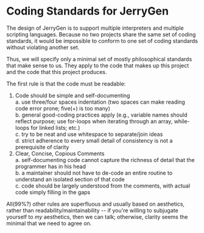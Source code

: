 # Coding Standards for JerryGen

The design of JerryGen is to support multiple interpreters and
multiple scripting languages.  Because no two projects share the same
set of coding standards, it would be impossible to conform to one set
of coding standards without violating another set.

Thus, we will specify only a minimal set of mostly philosophical
standards that make sense to us.  They apply to the code that makes up
this project and the code that this project produces.

The first rule is that the code must be readable:
<ol>
<li>
Code should be simple and self-documenting<br>
    a. use three/four spaces indentation (two spaces can make reading code error prone; five(+) is too many)<br>
    b. general good-coding practices apply (e.g., variable names should reflect purpose; use for-loops when iterating through an array, while-loops for linked lists; etc.)<br>
    c. try to be neat and use whitespace to separate/join ideas<br>
    d. strict adherence to every small detail of consistency is not a prerequisite of clarity
</li>
<li>
Clear, Concise, Copious Comments<br>
    a. self-documenting code cannot capture the richness of detail that the programmer has in his head<br>
    b. a maintainer should not have to de-code an entire routine to understand an isolated section of that code<br>
    c. code should be largely understood from the comments, with actual code simply filling in the gaps<br>
</li>
</ol>

All(99%?) other rules are superfluous and usually based on aesthetics,
rather than readability/maintainability -- if you're willing to
subjugate yourself to _my_ aesthetics, then we can talk; otherwise,
clarity seems the minimal that we need to agree on.
